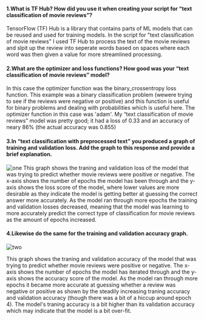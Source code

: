 #### 1.What is TF Hub?  How did you use it when creating your script for “text classification of movie reviews”?
 TensorFlow (TF) Hub is a library that contains parts of ML models that can be reused and used for training models. In the script for "text classification of movie reviews" I used TF Hub to  process the text of the movie reviews and slpit up the review into seperate words based on spaces where each word was then given a value for more streamlined processing. 

#### 2.What are the optimizer and loss functions?  How good was your “text classification of movie reviews” model?
In this case the optimizer function was the binary_crossentropy loss function. This example was a binary classification problem (wewere trying to see if the reviews were negative or positive) and this function is useful for binary problems and dealing with probabilities which is useful here. The optimizer function in this case was 'adam'. My “text classification of movie reviews” model was pretty good; it had a loss of 0.33 and an accuracy of neary 86% (the actual accuracy was 0.855)

#### 3.In “text classification with preprocessed text” you produced a graph of training and validation loss.  Add the graph to this response and provide a brief explanation.
![one](https://user-images.githubusercontent.com/67922294/87077376-0564e980-c1f1-11ea-9467-89142bb17b1f.png)
This graph shows the traning and validation loss of the model that was trying to predict whether movie reviews were positive or negative. The x-axis shows the number of epochs the model has been through and the y-axis shows the loss score of the model, where lower values are more desirable as they indicate the model is getting better at guessing the correct answer more accurately. As the model ran through more epochs the training and validation losses decreased, meaning that the model was learning to more accurately predict the correct type of classification for movie reviews as the amount of epochs increased. 

#### 4.Likewise do the same for the training and validation accuracy graph.
![two](https://user-images.githubusercontent.com/67922294/87075334-2a0b9200-c1ee-11ea-8735-99ff0d29f66b.png)

This graph shows the traning and validation accuracy of the model that was trying to predict whether movie reviews were positive or negative. The x-axis shows the number of epochs the model has iterated through and the y-axis shows the accuracy score of the model. As the model ran through more epochs it became more accurate at guessing whether a review was negative or positive as shown by the steadily increasing traning accuracy and validation accuracy (though there was a bit of a hiccup around epoch 4). The model's traning accuracy is a bit higher than its validation accuracy which may indicate that the model is a bit over-fit. 
